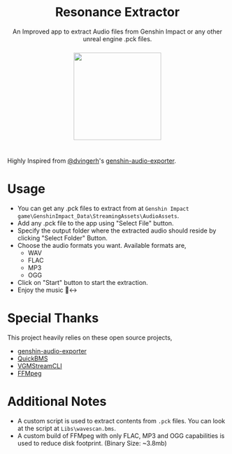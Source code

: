 ﻿<div align="center">
<h1>Resonance Extractor</h1>
An Improved app to extract Audio files from Genshin Impact or any other unreal engine .pck files.

<h3></h3>

<div>
 <image src="https://github.com/CosmicPredator/Resonance-Extractor/blob/master/Docs/image.jpg?raw=true" width="200"/>
</div>

</div>

# 

Highly Inspired from [@dvingerh](https://github.com/dvingerh)'s [genshin-audio-exporter](https://github.com/dvingerh/genshin-audio-exporter).

# Usage
- You can get any .pck files to extract from at `Genshin Impact game\GenshinImpact_Data\StreamingAssets\AudioAssets`.
- Add any .pck file to the app using "Select File" button.
- Specify the output folder where the extracted audio should reside by clicking "Select Folder" Button.
- Choose the audio formats you want. Available formats are,
	- WAV
	- FLAC
	- MP3
	- OGG
- Click on "Start" button to start the extraction.
- Enjoy the music 🙂‍↔️

# Special Thanks
This project heavily relies on these open source projects,
- [genshin-audio-exporter](https://github.com/dvingerh/genshin-audio-exporter)
- [QuickBMS](https://aluigi.altervista.org/quickbms.htm)
- [VGMStreamCLI](https://vgmstream.org/)
- [FFMpeg](https://www.ffmpeg.org/)

# Additional Notes
- A custom script is used to extract contents from `.pck` files. You can look at the script at `Libs\wavescan.bms`.
- A custom build of FFMpeg with only FLAC, MP3 and OGG capabilities is used to reduce disk footprint. (Binary Size: ~3.8mb)